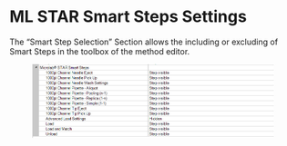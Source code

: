 # ML STAR Smart Steps Settings

The “Smart Step Selection” Section allows the including or excluding of Smart Steps in the toolbox of the method editor.

<figure><img src="../../.gitbook/assets/image (8) (1) (1) (1).png" alt=""><figcaption></figcaption></figure>
